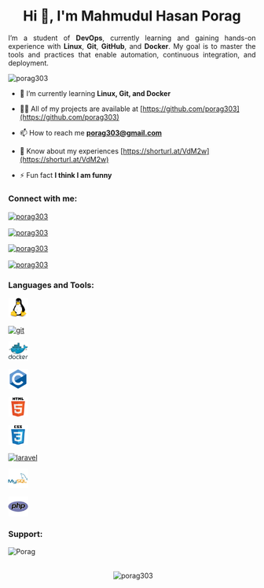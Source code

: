 <h1 align="center">Hi 👋, I'm Mahmudul Hasan Porag</h1>
<p style="text-align: justify;">I&rsquo;m a student of <strong>DevOps</strong>, currently learning and gaining hands-on experience with <strong>Linux</strong>, <strong>Git</strong>, <strong>GitHub</strong>, and <strong>Docker</strong>. My goal is to master the tools and practices that enable automation, continuous integration, and deployment.</p>

<p align="left"> <img src="https://komarev.com/ghpvc/?username=porag303&label=Profile%20views&color=0e75b6&style=flat" alt="porag303" /> </p>

- 🌱 I’m currently learning **Linux, Git, and Docker**

- 👨‍💻 All of my projects are available at [https://github.com/porag303](https://github.com/porag303)

- 📫 How to reach me **porag303@gmail.com**

- 📄 Know about my experiences [https://shorturl.at/VdM2w](https://shorturl.at/VdM2w)

- ⚡ Fun fact **I think I am funny**

<h3 align="left">Connect with me:</h3>
<p align="left">

<a href="https://fb.com/porag303" target="blank"><img align="center" src="https://raw.githubusercontent.com/rahuldkjain/github-profile-readme-generator/master/src/images/icons/Social/facebook.svg" alt="porag303" height="30" width="40" /></a>

<a href="https://instagram.com/porag303" target="blank"><img align="center" src="https://raw.githubusercontent.com/rahuldkjain/github-profile-readme-generator/master/src/images/icons/Social/instagram.svg" alt="porag303" height="30" width="40" /></a>

<a href="https://x.com/porag303" target="blank"><img align="center" src="https://upload.wikimedia.org/wikipedia/commons/c/cc/X_icon.svg" alt="porag303" height="30" width="40" /></a>

<a href="https://www.youtube.com/@porag303" target="blank"><img align="center" src="https://www.svgrepo.com/show/448261/youtube.svg" alt="porag303" height="30" width="40" /></a>

</p>


<h3 align="left">Languages and Tools:</h3>

<a href="https://www.linux.org/" target="_blank" rel="noreferrer"> <img src="https://raw.githubusercontent.com/devicons/devicon/master/icons/linux/linux-original.svg" alt="linux" width="40" height="40"/> </a> 

<a href="https://git-scm.com/" target="_blank" rel="noreferrer"> <img src="https://www.vectorlogo.zone/logos/git-scm/git-scm-icon.svg" alt="git" width="40" height="40"/> </a> 

<a href="https://www.docker.com/" target="_blank" rel="noreferrer"> <img src="https://raw.githubusercontent.com/devicons/devicon/master/icons/docker/docker-original-wordmark.svg" alt="docker" width="40" height="40"/> </a>

<p align="left"> <a href="https://www.cprogramming.com/" target="_blank" rel="noreferrer"> <img src="https://raw.githubusercontent.com/devicons/devicon/master/icons/c/c-original.svg" alt="c" width="40" height="40"/> </a> 

<a href="https://www.w3.org/html/" target="_blank" rel="noreferrer"> <img src="https://raw.githubusercontent.com/devicons/devicon/master/icons/html5/html5-original-wordmark.svg" alt="html5" width="40" height="40"/> </a> 

<a href="https://www.w3schools.com/css/" target="_blank" rel="noreferrer"> <img src="https://raw.githubusercontent.com/devicons/devicon/master/icons/css3/css3-original-wordmark.svg" alt="css3" width="40" height="40"/> </a>  

<a href="https://laravel.com/" target="_blank" rel="noreferrer"> <img src="https://www.logo.wine/a/logo/Laravel/Laravel-Logo.wine.svg" alt="laravel" width="40" height="40"/> </a> 

<a href="https://www.mysql.com/" target="_blank" rel="noreferrer"> <img src="https://raw.githubusercontent.com/devicons/devicon/master/icons/mysql/mysql-original-wordmark.svg" alt="mysql" width="40" height="40"/> </a> 

<a href="https://www.php.net" target="_blank" rel="noreferrer"> <img src="https://raw.githubusercontent.com/devicons/devicon/master/icons/php/php-original.svg" alt="php" width="40" height="40"/> </a> </p>

<h3 align="left">Support:</h3>
<p><a href="https://www.facebook.com/Porag"> <img align="left" src="https://cdn.buymeacoffee.com/buttons/v2/default-yellow.png" height="50" width="210" alt="Porag" /></a></p><br><br>

<p>&nbsp;<img align="center" src="https://github-readme-stats.vercel.app/api?username=porag303&show_icons=true&locale=en" alt="porag303" /></p>
